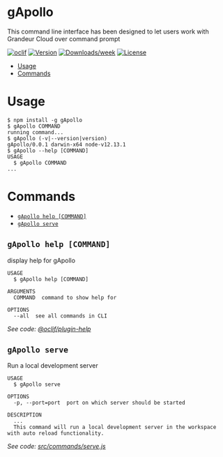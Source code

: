 gApollo
=======

This command line interface has been designed to let users work with Grandeur Cloud over command prompt

[![oclif](https://img.shields.io/badge/cli-oclif-brightgreen.svg)](https://oclif.io)
[![Version](https://img.shields.io/npm/v/gApollo.svg)](https://npmjs.org/package/gApollo)
[![Downloads/week](https://img.shields.io/npm/dw/gApollo.svg)](https://npmjs.org/package/gApollo)
[![License](https://img.shields.io/npm/l/gApollo.svg)](https://github.com/grandeurtech/grandeurcloud-cli/blob/master/package.json)

<!-- toc -->
* [Usage](#usage)
* [Commands](#commands)
<!-- tocstop -->
# Usage
<!-- usage -->
```sh-session
$ npm install -g gApollo
$ gApollo COMMAND
running command...
$ gApollo (-v|--version|version)
gApollo/0.0.1 darwin-x64 node-v12.13.1
$ gApollo --help [COMMAND]
USAGE
  $ gApollo COMMAND
...
```
<!-- usagestop -->
# Commands
<!-- commands -->
* [`gApollo help [COMMAND]`](#gapollo-help-command)
* [`gApollo serve`](#gapollo-serve)

## `gApollo help [COMMAND]`

display help for gApollo

```
USAGE
  $ gApollo help [COMMAND]

ARGUMENTS
  COMMAND  command to show help for

OPTIONS
  --all  see all commands in CLI
```

_See code: [@oclif/plugin-help](https://github.com/oclif/plugin-help/blob/v2.2.3/src/commands/help.ts)_

## `gApollo serve`

Run a local development server

```
USAGE
  $ gApollo serve

OPTIONS
  -p, --port=port  port on which server should be started

DESCRIPTION
  ...
  This command will run a local development server in the workspace with auto reload functionality.
```

_See code: [src/commands/serve.js](https://github.com/grandeurtech/grandeurcloud-cli/blob/v0.0.1/src/commands/serve.js)_
<!-- commandsstop -->
